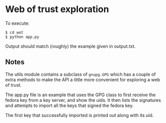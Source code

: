 Web of trust exploration
========================

To execute:

```
$ cd wot
$ python app.py
```

Output should match (roughly) the example given in output.txt.


Notes
-----

The utils module contains a subclass of `gnupg.GPG` which has a couple of extra
methods to make the API a little more convenient for exploring a web of trust.

The app.py file is an example that uses the GPG class to first receive the
fedora key from a key server, and show the uids. It then lists the signatures
and attempts to import all the keys that signed the fedora key.

The first key that successfully imported is printed out along with its uid.

